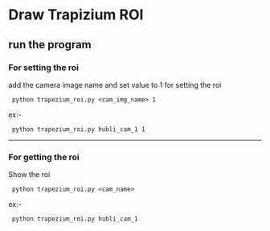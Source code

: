 # Draw Trapizium ROI

## run the program

### For setting the roi

add the camera image name and set value to 1 for setting the roi

``` python trapezium_roi.py <cam_img_name> 1```

ex:- 

``` python trapezium_roi.py hubli_cam_1 1```

---
### For getting the roi

Show the roi

``` python trapezium_roi.py <cam_name>```

ex:- 

``` python trapezium_roi.py hubli_cam_1```